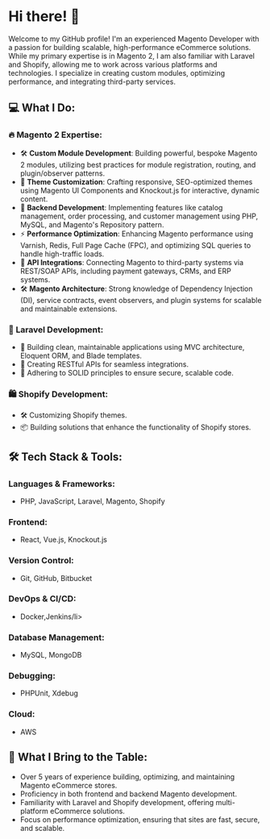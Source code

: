 <h1>Hi there! 👋 </h1>

<p>Welcome to my GitHub profile! I'm an experienced Magento Developer with a passion for building scalable, high-performance eCommerce solutions. While my primary expertise is in Magento 2, I am also familiar with Laravel and Shopify, allowing me to work across various platforms and technologies. I specialize in creating custom modules, optimizing performance, and integrating third-party services.</p>

<h2>💻 What I Do:</h2>

<h3>🔥 Magento 2 Expertise:</h3>
<ul>
  <li>🛠 <strong>Custom Module Development</strong>: Building powerful, bespoke Magento 2 modules, utilizing best practices for module registration, routing, and plugin/observer patterns.</li>
  <li>🎨 <strong>Theme Customization</strong>: Crafting responsive, SEO-optimized themes using Magento UI Components and Knockout.js for interactive, dynamic content.</li>
  <li>🔧 <strong>Backend Development</strong>: Implementing features like catalog management, order processing, and customer management using PHP, MySQL, and Magento's Repository pattern.</li>
  <li>⚡ <strong>Performance Optimization</strong>: Enhancing Magento performance using Varnish, Redis, Full Page Cache (FPC), and optimizing SQL queries to handle high-traffic loads.</li>
  <li>🔌 <strong>API Integrations</strong>: Connecting Magento to third-party systems via REST/SOAP APIs, including payment gateways, CRMs, and ERP systems.</li>
  <li>🛠 <strong>Magento Architecture</strong>: Strong knowledge of Dependency Injection (DI), service contracts, event observers, and plugin systems for scalable and maintainable extensions.</li>
</ul>

<h3>🐘 Laravel Development:</h3>
<ul>
  <li>🎯 Building clean, maintainable applications using MVC architecture, Eloquent ORM, and Blade templates.</li>
  <li>🔄 Creating RESTful APIs for seamless integrations.</li>
  <li>🔐 Adhering to SOLID principles to ensure secure, scalable code.</li>
</ul>

<h3>🛍️ Shopify Development:</h3>
<ul>
  <li>🛠 Customizing Shopify themes.</li>
  <li>📦 Building solutions that enhance the functionality of Shopify stores.</li>
</ul>

<h2>🛠 Tech Stack & Tools:</h2>

<h3>Languages & Frameworks:</h3>
<ul>
  <li>PHP, JavaScript, Laravel, Magento, Shopify</li>
</ul>

<h3>Frontend:</h3>
<ul>
  <li>React, Vue.js, Knockout.js</li>
</ul>

<h3>Version Control:</h3>
<ul>
  <li>Git, GitHub, Bitbucket</li>
</ul>

<h3>DevOps & CI/CD:</h3>
<ul>
  <li>Docker,Jenkins/li>
</ul>

<h3>Database Management:</h3>
<ul>
  <li>MySQL, MongoDB</li>
</ul>

<h3>Debugging:</h3>
<ul>
  <li>PHPUnit, Xdebug</li>
</ul>

<h3>Cloud:</h3>
<ul>
  <li>AWS</li>
</ul>

<h2>🚀 What I Bring to the Table:</h2>
<ul>
  <li>Over 5 years of experience building, optimizing, and maintaining Magento eCommerce stores.</li>
  <li>Proficiency in both frontend and backend Magento development.</li>
  <li>Familiarity with Laravel and Shopify development, offering multi-platform eCommerce solutions.</li>
  <li>Focus on performance optimization, ensuring that sites are fast, secure, and scalable.</li>
</ul>
